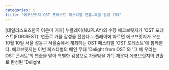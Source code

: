 ```yaml
---
categories: j
title: "에코브릿지 OST 포레스트 페스티벌 연출…특별 감성 기대"
---
```

[데일리스포츠한국 이은미 기자] 누플레이(NUPLAY)의 수장 에코브릿지가 &#39;OST 포레스트(FOR:REST)&#39; 연출로 가을 감성을 전한다.누플레이에 따르면 에코브릿지가 오는 10월 10일 서울 성동구 서울숲에서 개최하는 OST 페스티벌 &#39;OST 포레스트&#39;에 함께한다. 에코브릿지는 이번 페스티벌의 메인 무대 &#39;Delight from OST&#39;와 &#39;그 해 우리는 OST 콘서트&#39;의 연출을 맡아 특별한 감성으로 가을밤을 가득 채운다.에코브릿지의 연출로 완성된 &#39;Delight